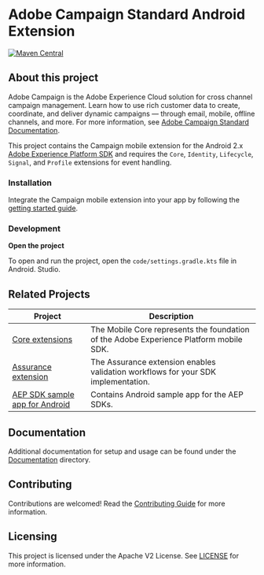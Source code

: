 # Adobe Campaign Standard Android Extension

[![Maven Central](https://img.shields.io/maven-central/v/com.adobe.marketing.mobile/campaign.svg?logo=android&logoColor=white&label=campaign)](https://mvnrepository.com/artifact/com.adobe.marketing.mobile/campaign)

## About this project

Adobe Campaign is the Adobe Experience Cloud solution for cross channel campaign management. Learn how to use rich customer data to create, coordinate, and deliver dynamic campaigns — through email, mobile, offline channels, and more. For more information, see [Adobe Campaign Standard Documentation](https://experienceleague.adobe.com/docs/campaign-standard.html).

This project contains the Campaign mobile extension for the Android 2.x [Adobe Experience Platform SDK](https://developer.adobe.com/client-sdks) and requires the `Core`, `Identity`, `Lifecycle`, `Signal`, and `Profile` extensions for event handling.

### Installation

Integrate the Campaign mobile extension into your app by following the [getting started guide](Documentation/getting-started.md).

### Development

**Open the project**

To open and run the project, open the `code/settings.gradle.kts` file in Android. Studio.

## Related Projects

| Project                                                                              | Description                                                                                          |
| ------------------------------------------------------------------------------------ | ---------------------------------------------------------------------------------------------------- |
| [Core extensions](https://github.com/adobe/aepsdk-core-android)                      | The Mobile Core represents the foundation of the Adobe Experience Platform mobile SDK.               |
| [Assurance extension](https://github.com/adobe/aepsdk-assurance-android)             | The Assurance extension enables validation workflows for your SDK implementation.                    |
| [AEP SDK sample app for Android](https://github.com/adobe/aepsdk-sample-app-android) | Contains Android sample app for the AEP SDKs.                                                        |

## Documentation

Additional documentation for setup and usage can be found under the [Documentation](Documentation) directory.

## Contributing

Contributions are welcomed! Read the [Contributing Guide](./.github/CONTRIBUTING.md) for more information.

## Licensing

This project is licensed under the Apache V2 License. See [LICENSE](LICENSE) for more information.

